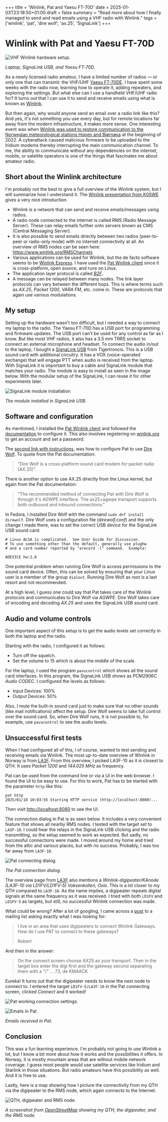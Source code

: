 +++
title = 'Winlink, Pat and Yaesu FT-70D'
date = 2025-01-03T23:18:50+01:00
draft = false
summary = "Read more about how I finally managed to send and read emails using a VHF radio with Winlink."
tags = ['winlink', 'pat', 'dire wolf', 'ax.25', 'SignaLink']
+++

# Winlink with Pat and Yaesu FT-70D

![VHF Winlink hardware setup.](winlink_hardware_setup.jpg)

_Laptop, SignaLink USB, and Yaesu FT-70D._

As a newly licensed radio amateur, I have a limited number of radios — or only one that can transmit: the VHF/UHF [Yaesu FT-70DE](https://www.yaesu.com/indexVS.cfm?cmd=DisplayProducts&ProdCatID=111&encProdID=7CDB93B02164B1FB036530FBD7D37F1A&DivisionID=65&isArchived=0). I have spent some weeks with the radio now, learning how to operate it, adding repeaters, and exploring the settings. But what else can I use a handheld VHF/UHF radio for? It turns out that I can use it to send and receive emails using what is known as [Winlink](https://en.wikipedia.org/wiki/Winlink).

But then again, why would anyone send an email over a radio link like this? And yes, it's not something you use every day, but for remote locations far away from the modern infrastructure, it makes more sense. One interesting event was when [Winlink was used to restore communication to the Norwegian meteorological stations Hopen and Bjørnøya](https://nrrl.no/nyheter/nrrls-assistanse-til-meteorologisk-institutts-stasjoner-pa-ishavet/) at the beginning of 2022. A cyberattack caused malicious firmware to be uploaded to the Iridium modems thereby interrupting the main communication channel. To me, the ability to communicate without any dependencies on the internet, mobile, or satellite operators is one of the things that fascinates me about amateur radio.

## Short about the Winlink architecture

I'm probably not the best to give a full overview of the Winlink system, but I will summarize how I understand it. The [Winlink presentation from K0SWE](https://www.rmham.org/wp-content/uploads/2022/03/RMHAM-U_-Data-Transmission-Protocols-and-Pat.pdf) gives a very nice introduction.

* Winlink is a network that can send and receive emails/messages using radios.
* A radio node connected to the internet is called RMS (Radio Message Server). These can relay emails further onto servers known as CMS (Central Messaging Server).
* It is also possible to send emails directly between two radios (peer-to-peer or radio-only mode) with no internet connectivity at all. An overview of RMS nodes can be seen here: https://www.winlink.org/RMSChannels
* Various applications can be used for Winlink, but the de facto software seems to be [Winlink Express](https://winlink.org/WinlinkExpress). I have used the [Pat Winlink client](https://getpat.io) since it is cross-platform, open source, and runs on Linux.
* The application layer protocol is called [_B2F_](https://winlink.org/B2F).
* A message can be relayed between many nodes. The link layer protocols can vary between the different hops. This is where terms such as _AX.25_, _Packet 1200_, _VARA FM_, etc. come in. These are protocols that again use various modulations.

## My setup

Setting up the hardware wasn't too difficult, but I needed a way to connect my laptop to the radio. The Yaesu FT-70D has a USB port for programming and firmware updates. The USB port can't be used for any control as far as I know. But like most VHF radios, it also has a 3.5 mm TRRS socket to connect an external microphone and headset. To connect the audio in/out to the laptop, I bought a [SignaLink USB](https://tigertronics.com/slusbmain.htm) from Tigertroncis. This is a USB sound card with additional circuitry. It has a VOX (voice-operated exchange) that will engage PTT when audio is received from the laptop. With SignaLink it is important to buy a cable and SignaLink module that matches your radio. The module is easy to install as seen in the image below. With the modular setup of the SignaLink, I can reuse it for other experiments later.

![SignaLink module installation](signalink_module.jpg)

_The module installed in SignaLink USB._

## Software and configuration

As mentioned, I installed the [Pat Winlink client](https://getpat.io) and followed the [documentation](https://github.com/la5nta/pat/wiki) to configure it. This also involves registering on [winlink.org](https://winlink.org) to get an account and set a password.

The [second link with instructions](https://github.com/la5nta/pat/wiki/AX.25-with-Direwolf), was how to configure Pat to use [Dire Wolf](https://github.com/wb2osz/direwolf). To quote from the Pat documentation:
> "Dire Wolf is a cross-platform sound card modem for packet radio (AX.25)".

There is another option to use AX.25 directly from the Linux kernel, but again from the Pat documentation:
> "The recommended method of connecting Pat with Dire Wolf is through it's AGWPE interface. The ax25+agwpe transport supports both outbound and inbound connections."

In Fedora, I installed Dire Wolf with the command `sudo dnf install direwolf`. Dire Wolf uses a configuration file (_direwolf.conf_) and the only change I made there, was to set the correct USB device for the SignaLink USB sound card:

```
# Linux ALSA is complicated.  See User Guide for discussion.
# To use something other than the default, generally use plughw
# and a card number reported by "arecord -l" command.  Example:

ADEVICE hw:2,0
```

One potential problem when running Dire Wolf is access permissions to the sound card device. Often, this can be solved by ensuring that your Linux user is a member of the group `dialout`. Running Dire Wolf as root is a last resort and not recommended.

At a high level, I guess one could say that Pat takes care of the Winlink protocols and communicates to Dire Wolf via _AGWPE_. Dire Wolf takes care of encoding and decoding _AX.25_ and uses the SignaLink USB sound card.

## Audio and volume controls

One important aspect of this setup is to get the audio levels set correctly in both the laptop and the radio.

Starting with the radio, I configured it as follows:
* Turn off the squelch.
* Set the volume to 15 which is about the middle of the scale.

For the laptop, I used the program `pavucontrol` which shows all the sound card interfaces. In this program, the SignaLink USB shows as _PCM2906C Audio CODEC_. I configured the levels as  follows:
* Input Devices: 100%
* Output Devices: 50%

Also, I mute the built-in sound card just to make sure that no other sounds (like mail notifications) affect the setup. Dire Wolf seems to take full control over the sound card. So, when Dire Wolf runs, it is not possible to, for example, use `pavucontrol` to see the audio levels.


## Unsuccessful first tests

When I had configured all of this, I of course, wanted to test sending and receiving emails via Winlink. The most up-to-date overview of Winlink in Norway is from [LA3F](https://la3f.no/index.php/faste-installasjoner/winlink). From this overview, I picked LA3F-10 as it is closest to QTH. It uses _Packet 1200_ and _144.025 MHz_ as frequency.

Pat can be used from the command line or via a UI in the web browser. I found the UI to be easy to use. For this to work, Pat has to be started with the parameter `http` like this:

```
pat http
2025/01/18 10:03:55 Starting HTTP service (http://localhost:8080)...
```

Then visit [http://localhost:8080](http://localhost:8080) to see the UI.

The connection dialog in Pat is as seen below. It includes a very convenient feature that shows all nearby RMS nodes. I tested with the target set to `LA3F-10`. I could hear the relays in the SignaLink USB clicking and the radio transmitting, so the setup seemed to work as expected. But sadly, no successful connections were made. I moved around my home and tried from the attic and various places, but with no success. Probably, I was too far away from `LA3F-10`.

![Pat connecting dialog.](pat_connect.png)

_The Pat connection dialog._

The overview page from [LA3F](https://la3f.no/index.php/faste-installasjoner/winlink) also mentions a _Winlink-digipeater/KAnode (LA3F-10 via LD1FV/LD1FV-5) Voksenkollen, Oslo_.  This is a lot closer to my QTH compared to `LA3F-10`. As the name implies, a digipeater repeats digital signals at the same frequency as it was received. I tried with both `LD1FV` and `LD1FV-5` as targets, but still, no successful Winlink connection was made.

What could be wrong? After a lot of googling, I came across a [post](https://groups.io/g/KM4ACK-Pi/topic/using_pat_winlink_with/77965522) to a mailing list asking exactly what I was looking for:

>I live in an area that uses digipeaters to connect Winlink Gateways.
>How do I use PAT to connect to these gateways?
>
>Robert

And then in the answer:

> On the connect screen choose AX25 as your transport. Then in the target box enter the digi first and the gateway second separating them with a "/"
>...
>73, de KM4ACK

Eureka! It turns out that the digipeater needs to know the next node to connect to. I entered the target `LD1FV-5/LA3F-10` in the Pat connecting screen, clicked _Connect_ and it worked!

![Pat working connection settings.](pat_connect_working_target.png)


![Emails in Pat.](pat_messages.png)

_Emails received in Pat._

## Conclusion

This was a fun learning experience. I'm probably not going to use Winlink a lot, but I know a bit more about how it works and the possibilities it offers. In Norway, it is mostly mountain areas that are without mobile network coverage. I guess most people would use satellite services like Iridium and Starlink in those situations. But radio amateurs have this possibility as well. And it is free to use.

Lastly, here is a map showing how I picture the connectivity from my QTH via the digipeater to the RMS node, which again connects to the Internet.

![QTH, digipeater and RMS node.](winlink_map.png)

_A screenshot from [OpenStreetMap](https://www.openstreetmap.org/copyright) showing my QTH, the digipeater, and the RMS node._


















